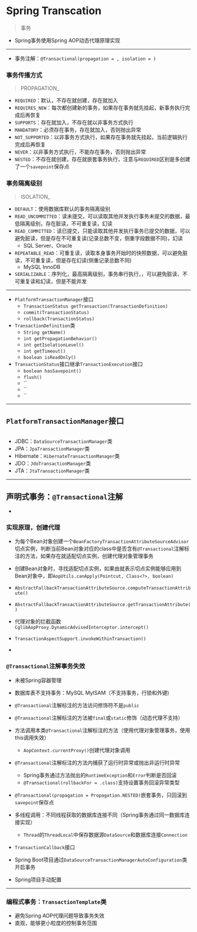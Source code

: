 # Spring Transcation
> 事务
- Spring事务使用Spring AOP动态代理原理实现


---

- 事务注解：`@Transactional(propagation = , isolation = )`



### 事务传播方式
> PROPAGATION_

- `REQUIRED`：默认，不存在就创建，存在就加入
- `REQUIRES_NEW`：每次都创建新的事务，如果存在事务就先挂起，新事务执行完成后再恢复
- `SUPPORTS`：存在就加入，不存在就以非事务方式执行
- `MANDATORY`：必须存在事务，存在就加入，否则抛出异常
- `NOT_SUPPORTED`：以非事务方式执行，如果存在事务就先挂起，当前逻辑执行完成后再恢复
- `NEVER`：以非事务方式执行，不能存在事务，否则抛出异常
- `NESTED`：不存在就创建，存在就嵌套事务执行，注意与`REQUIRED`区别是多创建了一个`savepoint`保存点

### 事务隔离级别
> ISOLATION_
- `DEFAULT`：使用数据库默认的事务隔离级别
- `READ_UNCOMMITTED`：读未提交，可以读取其他并发执行事务未提交的数据，最低隔离级别，存在脏读，不可重复读，幻读
- `READ_COMMITTED`：读已提交，只能读取其他并发执行事务已提交的数据，可以避免脏读，但是存在不可重复读(记录总数不变，侧重字段数据不同)，幻读
    - SQL Server、Oracle
- `REPEATABLE_READ`：可重复读，读取本身事务开始时的快照数据，可以避免脏读，不可重复读，但是存在幻读(侧重记录总数不同)
    - MySQL InnoDB
- `SERIALIZABLE`：序列化，最高隔离级别，事务串行执行，，可以避免脏读、不可重复读和幻读，但是不能并发

---
- `PlatformTransactionManager`接口
    - `TransactionStatus getTransaction(TransactionDefinition)`
    - `commit(TransactionStatus)`
    - `rollback(TransactionStatus)`
- `TransactionDefinition`类
    - `String getName()`
    - `int getPropagationBehavior()`
    - `int getIsolationLevel()`
    - `int getTimeout()`
    - `boolean isReadOnly()`
- `TransactionStatus`接口继承`TransactionExecution`接口
    - `boolean hasSavepoint()`
    - `flush()`
    - ``
    - ``
    - ``
---

## `PlatformTransactionManager`接口

```java


```

- JDBC：`DataSourceTransactionManager`类
- JPA：`JpaTransactionManager`类
- Hibernate：`HibernateTransactionManager`类
- JDO：`JdoTransactionManager`类
- JTA：`JtaTransactionManager`类

---

## 声明式事务：`@Transactional`注解
-

### 实现原理，创建代理
- 为每个Bean对象创建一个`BeanFactoryTransactionAttributeSourceAdvisor`切点实例，判断当前Bean对象对应的class中是否含有`@Transactional`注解标注的方法，如果存在就适配切点实例，创建代理对象管理事务
- 创建Bean对象时，寻找适配切点实例，如果由就表示切点实例能够应用到Bean对象中，即`AopUtils.canApply(Pointcut, Class<?>, boolean)`

- `AbstractFallbackTransactionAttributeSource.computeTransactionAttribute()`
- `AbstractFallbackTransactionAttributeSource.getTransactionAttribute()`

- 代理对象的拦截函数`CglibAopProxy.DynamicAdvisedInterceptor.intercept()`

- `TransactionAspectSupport.invokeWithinTransaction()`

-

### `@Transactional`注解事务失效
- 未被Spring容器管理
- 数据库表不支持事务：MySQL MyISAM（不支持事务，行锁和外键)
- `@Transactional`注解标注的方法访问修饰符不是`public`
- `@Transactional`注解标注的方法被`final`或`static`修饰（动态代理不支持）

- 方法调用本类`@Transactional`注解标注的方法（使用代理对象管理事务，使用this调用失效）
    - `AopContext.currentProxy()`创建代理对象调用

- `@Transactional`注解标注的方法内捕获了运行时异常或抛出非运行时异常
    - Spring事务通过方法抛出的`RuntimeException`和`Error`判断是否回滚
    - `@Transactional(rollbackFor = .class)`支持设置事务回滚异常类型
- `@Transactional(propagation = Propagation.NESTED)`嵌套事务，只回滚到`savepoint`保存点


- 多线程调用：不同线程获取的数据库连接不同（Spring事务通过同一数据库连接实现）
    - `Thread`的`ThreadLocal`中保存数据源`DataSource`和数据库连接`Connection`




- `TransactionCallback`接口

- Spring Boot项目通过`DataSourceTransactionManagerAutoConfiguration`类开启事务
- Spring项目手动配置

---
### 编程式事务：`TransactionTemplate`类
- 避免Spring AOP代理问题导致事务失效
- 直观，能够更小粒度的控制事务范围
